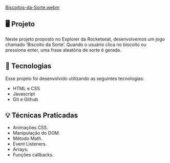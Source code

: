 
[Biscoitos-da-Sorte.webm](https://github.com/user-attachments/assets/a6987e66-7f7e-4f85-957c-0ff8f8a7f4cb)

## 🖥️ Projeto

Neste projeto proposto no Explorer da Rocketseat, desenvolvemos um jogo chamado ‘Biscoito da Sorte’. Quando o usuário clica no biscoito ou pressiona enter, uma frase aleatória de sorte é gerada.

## 🚀 Tecnologias

Esse projeto foi desenvolvido utilizando as seguintes tecnologias:

- HTML e CSS
- Javascript
- Git e Github

## 💡 Técnicas Praticadas

- Animações CSS.
- Manipulação do DOM.
- Método Math.
- Event Listeners.
- Arrays.
- Funções callbacks.
